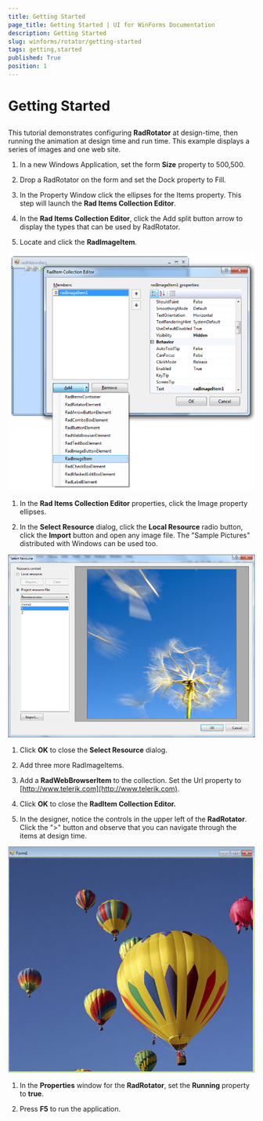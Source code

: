 ```yaml
---
title: Getting Started
page_title: Getting Started | UI for WinForms Documentation
description: Getting Started
slug: winforms/rotator/getting-started
tags: getting,started
published: True
position: 1
---
```


# Getting Started



## 

This tutorial demonstrates configuring __RadRotator__ at design-time, then running the animation at design time and run time. This example displays a series of images and one web site.
        

1. In a new Windows Application, set the form __Size__ property to 500,500.
            

1. Drop a RadRotator on the form and set the Dock property to Fill. 

1. In the Property Window click the ellipses for the Items property. This step will launch the __Rad Items Collection Editor__.
            

1. In the __Rad Items Collection Editor__, click the Add split button arrow to display the types that can be used by RadRotator.
            

1. Locate and click the __RadImageItem__.

![rotator-getting-started 001](images/rotator-getting-started001.png)

1. In the __Rad Items Collection Editor__ properties, click the Image property ellipses.

1. In the __Select Resource__ dialog, click the __Local Resource__ radio button, click the __Import__ button and open any image file. The "Sample Pictures" distributed with Windows can be used too.

![rotator-getting-started 002](images/rotator-getting-started002.png)

1. Click __OK__ to close the __Select Resource__ dialog.
            

1. Add three more RadImageItems. 

1. Add a __RadWebBrowserItem__ to the collection. Set the Url property to [http://www.telerik.com](http://www.telerik.com).

1. Click __OK__ to close the __RadItem Collection Editor.__

1. In the designer, notice the controls in the upper left of the __RadRotator__. Click the ">" button and observe that you can navigate through the items at design time.

![rotator-getting-started 003](images/rotator-getting-started003.png)

1. In the __Properties__ window for the __RadRotator__, set the __Running__ property to __true__.

1. Press __F5__ to run the application.
            
